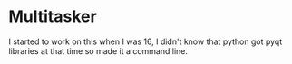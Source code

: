 # Multitasker
I started to work on this when I was 16, I didn't know that python got pyqt libraries at that time so made it a command line.
